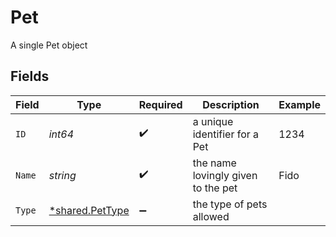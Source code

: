 # Pet

A single Pet object


## Fields

| Field                                             | Type                                              | Required                                          | Description                                       | Example                                           |
| ------------------------------------------------- | ------------------------------------------------- | ------------------------------------------------- | ------------------------------------------------- | ------------------------------------------------- |
| `ID`                                              | *int64*                                           | :heavy_check_mark:                                | a unique identifier for a Pet                     | 1234                                              |
| `Name`                                            | *string*                                          | :heavy_check_mark:                                | the name lovingly given to the pet                | Fido                                              |
| `Type`                                            | [*shared.PetType](../../models/shared/pettype.md) | :heavy_minus_sign:                                | the type of pets allowed                          |                                                   |